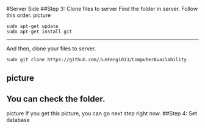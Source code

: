 #Server Side
##Step 3: Clone files to server
Find the folder in server. Follow this order.
picture
```
sudo apt-get update
sudo apt-get install git
```
---
And then, clone your files to server.
```
sudo git clone https://github.com/JunFeng1013/ComputerAvailability
```
picture
---
You can check the folder.
---
picture
If you get this picture, you can go next step right now.
##Step 4: Set database


